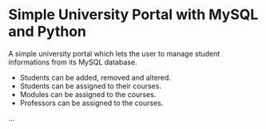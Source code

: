 # Simple University Portal with MySQL and Python

A simple university portal which lets the user to manage student informations from its MySQL database. 

- Students can be added, removed and altered.
- Students can be assigned to their courses.
- Modules can be assigned to the courses.
- Professors can be assigned to the courses.

...
